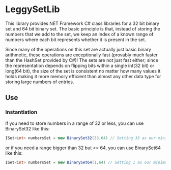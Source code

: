 # LeggySetLib

This library provides NET Framework C# class libraries for a 32 bit binary set and 64 bit binary set. The basic principle is that, instead of storing the numbers that we add to the set, we keep an index of a known range of numbers where each bit represents whether it is present in the set.

Since many of the operations on this set are actually just basic binary arithmetic, these operations are exceptionally fast (provably much faster than the HashSet provided by C#)! The sets are not just fast either; since the representation depends on flipping bits within a single int(32 bit) or long(64 bit), the size of the set is consistent no matter how many values it holds making it more memory efficient than almost any other data type for storing large numbers of entries. 

## Use
### Instantiation
If you need to store numbers in a range of 32 or less, you can use BinarySet32 like this:
```c#
ISet<int> numbersSet = new BinarySet32(33,64) // Setting 33 as our minimum number and 64 as our maximum number - this range must include 32 values or less
```
or if you need a range bigger than 32 but <= 64, you can use BinarySet64 like this:
```c#
ISet<int> numbersSet = new BinarySet64(1,64) // Setting 1 as our minimum number and 64 as our maximum number - this range must include 64 values or less
```
